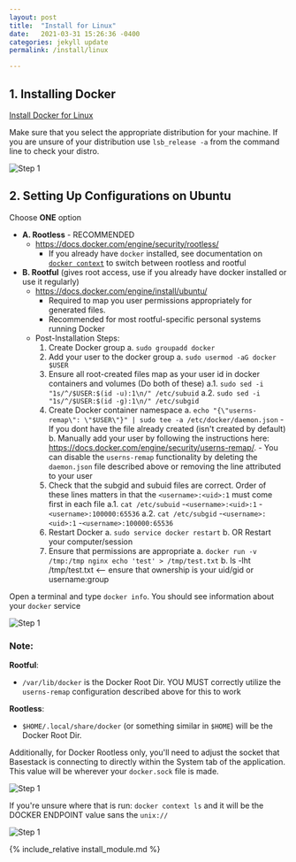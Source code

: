 ```yaml
---
layout: post
title:  "Install for Linux"
date:   2021-03-31 15:26:36 -0400
categories: jekyll update
permalink: /install/linux

---
```


## 1. Installing Docker

<a href="https://docs.docker.com/engine/install/#server">Install Docker for Linux</a>

Make sure that you select the appropriate distribution for your machine. If you are unsure of your distribution use `lsb_release -a` from the command line to check your distro.

![Step 1]({{site.baseurl}}/assets/img/release_distro.png "Title")

## 2. Setting Up Configurations on Ubuntu

Choose **ONE** option

- **A. Rootless** - RECOMMENDED 
	- https://docs.docker.com/engine/security/rootless/
		- If you already have `docker` installed, see documentation on [`docker context`](https://docs.docker.com/engine/security/rootless/#client) to switch between rootless and rootful
- **B. Rootful** (gives root access, use if you already have docker installed or use it regularly)
	- https://docs.docker.com/engine/install/ubuntu/
		- Required to map you user permissions appropriately for generated files.
		- Recommended for most rootful-specific personal systems running Docker
	- Post-Installation Steps:
		1. Create Docker group
			a. `sudo groupadd docker`
		2. Add your user to the docker group
			a. `sudo usermod -aG docker $USER`
		3. Ensure all root-created files map as your user id in docker containers and volumes (Do both of these)
			a.1. `sudo sed -i "1s/^/$USER:$(id -u):1\n/" /etc/subuid`
			a.2. `sudo sed -i "1s/^/$USER:$(id -g):1\n/" /etc/subgid`
		4. Create Docker container namespace
			a. `echo "{\"userns-remap\": \"$USER\"}" | sudo tee -a /etc/docker/daemon.json`
				- If you dont have the file already created (isn't created by default)
			b. Manually add your user by following the instructions here: https://docs.docker.com/engine/security/userns-remap/.
				- You can disable the `userns-remap` functionality by deleting the `daemon.json` file described above or removing the line attributed to your user
		5. Check that the subgid and subuid files are correct. Order of these lines matters in that the `<username>:<uid>:1` must come first in each file
			a.1. `cat /etc/subuid`
				-`<username>:<uid>:1`
				-`<username>:100000:65536`
			a.2. `cat /etc/subgid`
				-`<username>:<uid>:1`
				-`<username>:100000:65536` 
		6. Restart Docker 
			a. `sudo service docker restart`
			b. OR Restart your computer/session
		7. Ensure that permissions are appropriate
			a. `docker run -v /tmp:/tmp nginx echo 'test' > /tmp/test.txt`
			b. ls -lht /tmp/test.txt <-- ensure that ownership is your uid/gid or username:group

Open a terminal and type `docker info`. You should see information about your `docker` service

![Step 1]({{site.url}}/assets/img/docker_info.png "Title")

### Note:

**Rootful**:
- `/var/lib/docker` is the Docker Root Dir. YOU MUST correctly utilize the `userns-remap` configuration described above for this to work

**Rootless**:
- `$HOME/.local/share/docker` (or something similar in `$HOME`) will be the Docker Root Dir. 

Additionally, for Docker Rootless only, you'll need to adjust the socket that Basestack is connecting to directly within the System tab of the application. This value will be wherever your `docker.sock` file is made. 

![Step 1]({{site.baseurl}}/assets/img/change_socket.png "Title")

If you're unsure where that is run: `docker context ls` and it will be the DOCKER ENDPOINT value sans the `unix://` 

![Step 1]({{site.baseurl}}/assets/img/docker_context_ls.png "Title")


{% include_relative install_module.md %}


